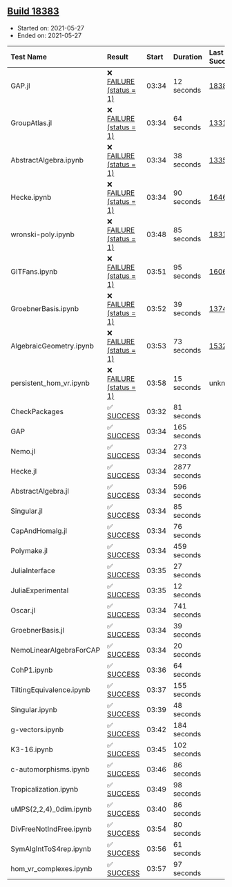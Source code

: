 ## [Build 18383](https://oscarci.mathematik.uni-kl.de/job/oscar/18383/)

* Started on: 2021-05-27
* Ended on: 2021-05-27

| Test Name    | Result | Start | Duration | Last Success | First Failure |
|:-------------|:-------|:------|:---------|:-------------|:--------------|
| GAP.jl | ❌ [FAILURE (status = 1)](https://oscarci.mathematik.uni-kl.de/job/oscar/18383/artifact/logs/build-18383/GAP.jl.log) | 03:34 | 12 seconds | [18382](https://oscarci.mathematik.uni-kl.de/job/oscar/18382/) | [18383](https://oscarci.mathematik.uni-kl.de/job/oscar/18383/) |
| GroupAtlas.jl | ❌ [FAILURE (status = 1)](https://oscarci.mathematik.uni-kl.de/job/oscar/18383/artifact/logs/build-18383/GroupAtlas.jl.log) | 03:34 | 64 seconds | [13311](https://oscarci.mathematik.uni-kl.de/job/oscar/13311/) | [13312](https://oscarci.mathematik.uni-kl.de/job/oscar/13312/) |
| AbstractAlgebra.ipynb | ❌ [FAILURE (status = 1)](https://oscarci.mathematik.uni-kl.de/job/oscar/18383/artifact/logs/build-18383/AbstractAlgebra.ipynb.log) | 03:34 | 38 seconds | [13355](https://oscarci.mathematik.uni-kl.de/job/oscar/13355/) | [13356](https://oscarci.mathematik.uni-kl.de/job/oscar/13356/) |
| Hecke.ipynb | ❌ [FAILURE (status = 1)](https://oscarci.mathematik.uni-kl.de/job/oscar/18383/artifact/logs/build-18383/Hecke.ipynb.log) | 03:34 | 90 seconds | [16463](https://oscarci.mathematik.uni-kl.de/job/oscar/16463/) | [16464](https://oscarci.mathematik.uni-kl.de/job/oscar/16464/) |
| wronski-poly.ipynb | ❌ [FAILURE (status = 1)](https://oscarci.mathematik.uni-kl.de/job/oscar/18383/artifact/logs/build-18383/wronski-poly.ipynb.log) | 03:48 | 85 seconds | [18314](https://oscarci.mathematik.uni-kl.de/job/oscar/18314/) | [18315](https://oscarci.mathematik.uni-kl.de/job/oscar/18315/) |
| GITFans.ipynb | ❌ [FAILURE (status = 1)](https://oscarci.mathematik.uni-kl.de/job/oscar/18383/artifact/logs/build-18383/GITFans.ipynb.log) | 03:51 | 95 seconds | [16068](https://oscarci.mathematik.uni-kl.de/job/oscar/16068/) | [16069](https://oscarci.mathematik.uni-kl.de/job/oscar/16069/) |
| GroebnerBasis.ipynb | ❌ [FAILURE (status = 1)](https://oscarci.mathematik.uni-kl.de/job/oscar/18383/artifact/logs/build-18383/GroebnerBasis.ipynb.log) | 03:52 | 39 seconds | [13748](https://oscarci.mathematik.uni-kl.de/job/oscar/13748/) | [13749](https://oscarci.mathematik.uni-kl.de/job/oscar/13749/) |
| AlgebraicGeometry.ipynb | ❌ [FAILURE (status = 1)](https://oscarci.mathematik.uni-kl.de/job/oscar/18383/artifact/logs/build-18383/AlgebraicGeometry.ipynb.log) | 03:53 | 73 seconds | [15322](https://oscarci.mathematik.uni-kl.de/job/oscar/15322/) | [15323](https://oscarci.mathematik.uni-kl.de/job/oscar/15323/) |
| persistent_hom_vr.ipynb | ❌ [FAILURE (status = 1)](https://oscarci.mathematik.uni-kl.de/job/oscar/18383/artifact/logs/build-18383/persistent_hom_vr.ipynb.log) | 03:58 | 15 seconds | unknown | unknown |
| CheckPackages | ✅ [SUCCESS](https://oscarci.mathematik.uni-kl.de/job/oscar/18383/artifact/logs/build-18383/CheckPackages.log) | 03:32 | 81 seconds |  |  |
| GAP | ✅ [SUCCESS](https://oscarci.mathematik.uni-kl.de/job/oscar/18383/artifact/logs/build-18383/GAP.log) | 03:34 | 165 seconds |  |  |
| Nemo.jl | ✅ [SUCCESS](https://oscarci.mathematik.uni-kl.de/job/oscar/18383/artifact/logs/build-18383/Nemo.jl.log) | 03:34 | 273 seconds |  |  |
| Hecke.jl | ✅ [SUCCESS](https://oscarci.mathematik.uni-kl.de/job/oscar/18383/artifact/logs/build-18383/Hecke.jl.log) | 03:34 | 2877 seconds |  |  |
| AbstractAlgebra.jl | ✅ [SUCCESS](https://oscarci.mathematik.uni-kl.de/job/oscar/18383/artifact/logs/build-18383/AbstractAlgebra.jl.log) | 03:34 | 596 seconds |  |  |
| Singular.jl | ✅ [SUCCESS](https://oscarci.mathematik.uni-kl.de/job/oscar/18383/artifact/logs/build-18383/Singular.jl.log) | 03:34 | 85 seconds |  |  |
| CapAndHomalg.jl | ✅ [SUCCESS](https://oscarci.mathematik.uni-kl.de/job/oscar/18383/artifact/logs/build-18383/CapAndHomalg.jl.log) | 03:34 | 76 seconds |  |  |
| Polymake.jl | ✅ [SUCCESS](https://oscarci.mathematik.uni-kl.de/job/oscar/18383/artifact/logs/build-18383/Polymake.jl.log) | 03:34 | 459 seconds |  |  |
| JuliaInterface | ✅ [SUCCESS](https://oscarci.mathematik.uni-kl.de/job/oscar/18383/artifact/logs/build-18383/JuliaInterface.log) | 03:35 | 27 seconds |  |  |
| JuliaExperimental | ✅ [SUCCESS](https://oscarci.mathematik.uni-kl.de/job/oscar/18383/artifact/logs/build-18383/JuliaExperimental.log) | 03:35 | 12 seconds |  |  |
| Oscar.jl | ✅ [SUCCESS](https://oscarci.mathematik.uni-kl.de/job/oscar/18383/artifact/logs/build-18383/Oscar.jl.log) | 03:34 | 741 seconds |  |  |
| GroebnerBasis.jl | ✅ [SUCCESS](https://oscarci.mathematik.uni-kl.de/job/oscar/18383/artifact/logs/build-18383/GroebnerBasis.jl.log) | 03:34 | 39 seconds |  |  |
| NemoLinearAlgebraForCAP | ✅ [SUCCESS](https://oscarci.mathematik.uni-kl.de/job/oscar/18383/artifact/logs/build-18383/NemoLinearAlgebraForCAP.log) | 03:34 | 20 seconds |  |  |
| CohP1.ipynb | ✅ [SUCCESS](https://oscarci.mathematik.uni-kl.de/job/oscar/18383/artifact/logs/build-18383/CohP1.ipynb.log) | 03:36 | 64 seconds |  |  |
| TiltingEquivalence.ipynb | ✅ [SUCCESS](https://oscarci.mathematik.uni-kl.de/job/oscar/18383/artifact/logs/build-18383/TiltingEquivalence.ipynb.log) | 03:37 | 155 seconds |  |  |
| Singular.ipynb | ✅ [SUCCESS](https://oscarci.mathematik.uni-kl.de/job/oscar/18383/artifact/logs/build-18383/Singular.ipynb.log) | 03:39 | 48 seconds |  |  |
| g-vectors.ipynb | ✅ [SUCCESS](https://oscarci.mathematik.uni-kl.de/job/oscar/18383/artifact/logs/build-18383/g-vectors.ipynb.log) | 03:42 | 184 seconds |  |  |
| K3-16.ipynb | ✅ [SUCCESS](https://oscarci.mathematik.uni-kl.de/job/oscar/18383/artifact/logs/build-18383/K3-16.ipynb.log) | 03:45 | 102 seconds |  |  |
| c-automorphisms.ipynb | ✅ [SUCCESS](https://oscarci.mathematik.uni-kl.de/job/oscar/18383/artifact/logs/build-18383/c-automorphisms.ipynb.log) | 03:46 | 86 seconds |  |  |
| Tropicalization.ipynb | ✅ [SUCCESS](https://oscarci.mathematik.uni-kl.de/job/oscar/18383/artifact/logs/build-18383/Tropicalization.ipynb.log) | 03:49 | 98 seconds |  |  |
| uMPS(2,2,4)_0dim.ipynb | ✅ [SUCCESS](https://oscarci.mathematik.uni-kl.de/job/oscar/18383/artifact/logs/build-18383/uMPS-2-2-4-_0dim.ipynb.log) | 03:40 | 86 seconds |  |  |
| DivFreeNotIndFree.ipynb | ✅ [SUCCESS](https://oscarci.mathematik.uni-kl.de/job/oscar/18383/artifact/logs/build-18383/DivFreeNotIndFree.ipynb.log) | 03:54 | 80 seconds |  |  |
| SymAlgIntToS4rep.ipynb | ✅ [SUCCESS](https://oscarci.mathematik.uni-kl.de/job/oscar/18383/artifact/logs/build-18383/SymAlgIntToS4rep.ipynb.log) | 03:56 | 61 seconds |  |  |
| hom_vr_complexes.ipynb | ✅ [SUCCESS](https://oscarci.mathematik.uni-kl.de/job/oscar/18383/artifact/logs/build-18383/hom_vr_complexes.ipynb.log) | 03:57 | 97 seconds |  |  |
